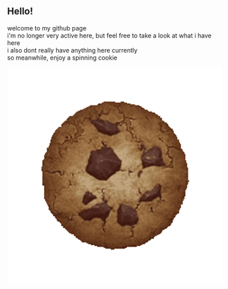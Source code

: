 ## Hello!
welcome to my github page   
i'm no longer very active here, but feel free to take a look at what i have here   
i also dont really have anything here currently   
so meanwhile, enjoy a spinning cookie   
   
![spinning cookie](https://github.com/zyIenox/zyIenox/blob/main/spinning%20cookie.gif?raw=true)
